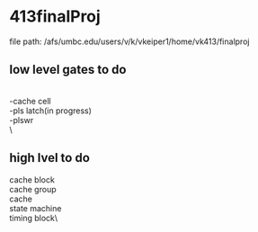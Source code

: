 # 413finalProj

file path: /afs/umbc.edu/users/v/k/vkeiper1/home/vk413/finalproj



## low level gates to do
\
-cache cell\
-pls latch(in progress)\
-plswr \
\

## high lvel to do
cache block\
cache group \
cache\
state machine\
timing block\
